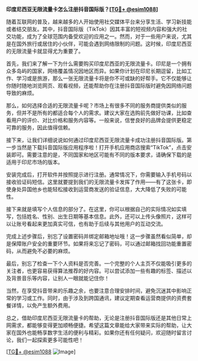 **印度尼西亚无限流量卡怎么注册抖音国际版？[[TG💪+ @esim1088](https://t.me/s/esim1088)]**

随着互联网的普及，越来越多的人开始使用社交媒体平台来分享生活、学习新技能或者结交朋友。其中，抖音国际版（TikTok）因其丰富的短视频内容和强大的社交功能，成为了全球范围内备受欢迎的应用之一。然而，对于一些用户来说，尤其是在国外旅行或居住的小伙伴，可能会遇到网络限制的问题。这时候，印度尼西亚的无限流量卡就显得尤为重要了。

首先，我们来了解一下为什么需要购买印度尼西亚的无限流量卡。印尼是一个拥有众多岛屿的国家，网络覆盖情况因地区而异。如果你计划在印尼长期逗留，比如工作、学习或是旅游，那么一张无限流量卡将是你不可或缺的好帮手。它不仅能够让你随时随地浏览网页、观看视频，还能帮助你在注册抖音国际版时避免因网络问题导致的麻烦。

那么，如何选择合适的无限流量卡呢？市场上有很多不同的服务商提供类似的服务，但并不是所有的都适合每个人的需求。建议大家在选购前先做好功课，比如查看用户的评价、对比价格和服务内容等。一般来说，信誉良好的品牌会提供更稳定可靠的服务，因此值得信赖。

接下来，让我们详细说说如何通过印度尼西亚无限流量卡成功注册抖音国际版。第一步当然是下载抖音国际版应用程序啦！打开手机应用商店搜索“TikTok”，点击安装即可。需要注意的是，不同国家和地区可能有不同的版本要求，请确保下载的是适用于印尼市场的版本。

安装完成后，打开软件并按照提示进行注册。通常情况下，你需要输入手机号码以接收验证码短信。这里就要提到我们的无限流量卡发挥了作用——有了这张卡，即使身处异国他乡也能轻松接收到运营商发送的验证信息，大大降低了失败的可能性。

接下来就是填写个人信息的部分了。在这里，你可以根据自己的实际情况如实填写，包括姓名、性别、出生日期等基本信息。此外，还可以上传头像照片，这样可以让账号看起来更加真实可信，也有助于后续与其他用户的互动交流。

完成上述步骤后，别忘了设置密码并绑定邮箱地址哦！这一步骤虽然看似简单，却是保障账户安全的重要环节。如果将来忘记了密码，可以通过邮箱找回功能重置密码，从而避免不必要的麻烦。

最后，别忘了检查一下个人资料是否完善。一个完整的个人主页不仅能吸引更多的关注者，也更容易获得算法推荐的好内容。可以尝试添加一些有趣的标签、描述以及背景音乐等内容，让别人一眼就能记住你！

当然，在享受抖音带来的乐趣之余，也要注意合理安排时间，避免沉迷其中影响正常的学习或工作。同时，由于涉及到跨国通讯，建议定期查看运营商提供的资费套餐详情，以免产生额外费用。

总之，借助印度尼西亚无限流量卡的帮助，无论是注册抖音国际版还是其他日常上网需求，都能够变得更加顺畅便捷。希望这篇文章能给大家带来实际的帮助，让大家在国外也能畅享数字生活的便利与精彩。如果你还有任何疑问，欢迎随时留言讨论，我们一起探索更多可能性吧！

[[TG💪+ @esim1088](https://t.me/s/esim1088) ![Image](https://i.postimg.cc/4NQfJmqS/Snipaste-2025-05-13-00-14-12.png)]